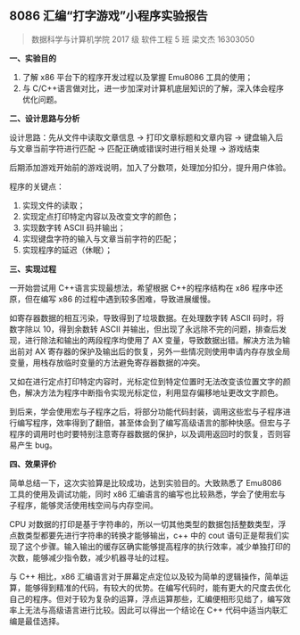 ## 8086 汇编“打字游戏”小程序实验报告

> 数据科学与计算机学院 2017 级 软件工程 5 班 梁文杰 16303050

**一、实验目的**

1. 了解 x86 平台下的程序开发过程以及掌握 Emu8086 工具的使用；
2. 与 C/C++语言做对比，进一步加深对计算机底层知识的了解，深入体会程序优化问题。

**二、设计思路与分析**

设计思路：先从文件中读取文章信息 → 打印文章标题和文章内容 → 键盘输入后与文章当前字符进行匹配 → 匹配正确或错误时进行相关处理 → 游戏结束

后期添加游戏开始前的游戏说明，加入了分数项，处理加分扣分，提升用户体验。

程序的关键点：

1. 实现文件的读取；
2. 实现定点打印特定内容以及改变文字的颜色；
3. 实现数字转 ASCII 码并输出；
4. 实现键盘字符的输入与文章当前字符的匹配；
5. 实现程序的延迟（休眠）；

**三、实现过程**

一开始尝试用 C++语言实现最想法，希望根据 C++的程序结构在 x86 程序中还原，但在编写 x86 的过程中遇到较多困难，导致进展缓慢。

如寄存器数据的相互污染，导致得到了垃圾数据。在处理数字转 ASCII 码时，将数字除以 10，得到余数转 ASCII 并输出，但出现了永远除不完的问题，排查后发现，进行除法和输出的两段程序均使用了 AX 变量，导致数据出错。解决方法为输出前对 AX 寄存器的保护及输出后的恢复，另外一些情况则使用申请内存存放全局变量，用栈存放临时变量的方法避免寄存器数据的冲突。

又如在进行定点打印特定内容时，光标定位到特定位置时无法改变该位置文字的颜色，解决方法为程序中断指令实现光标定位，利用显存偏移地址更改文字颜色。

到后来，学会使用宏与子程序之后，将部分功能代码封装，调用这些宏与子程序进行编写程序，效率得到了翻倍，甚至体会到了编写高级语言的那种快感。但宏与子程序的调用时也时要特别注意寄存器数据的保护，以及调用返回时的恢复，否则容易产生 bug。

**四、效果评价**

简单总结一下，这次实验算是比较成功，达到实验目的。大致熟悉了 Emu8086 工具的使用及调试功能，同时 x86 汇编语言的编写也比较熟悉，学会了使用宏与子程序，能够灵活使用栈空间与内存空间。

CPU 对数据的打印是基于字符串的，所以一切其他类型的数据包括整数类型，浮点数类型都要先进行字符串的转换才能够输出，c++ 中的 cout 语句正是帮我们实现了这个步骤。输入输出的缓存区确实能够提高程序的执行效率，减少单独打印的次数，能够减少指令数，减少机器寻址的过程。

与 C++ 相比，x86 汇编语言对于屏幕定点定位以及较为简单的逻辑操作，简单运算，能够得到精准的代码，有较大的优势。在编写代码时，能有更大的尺度去优化自己的程序。但对于较为复杂的运算，浮点运算那些，汇编便相形见绌了，编写效率上无法与高级语言进行比较。因此可以得出一个结论在 C++ 代码中适当内联汇编是最佳选择。